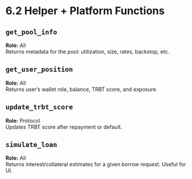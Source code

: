 # 6.2 Helper + Platform Functions

## `get_pool_info`
**Role:** All  
Returns metadata for the pool: utilization, size, rates, backstop, etc.

## `get_user_position`
**Role:** All  
Returns user’s wallet role, balance, TRBT score, and exposure.

## `update_trbt_score`
**Role:** Protocol  
Updates TRBT score after repayment or default.

## `simulate_loan`
**Role:** All  
Returns interest/collateral estimates for a given borrow request. Useful for UI.